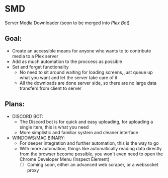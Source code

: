 # SMD
Server Media Downloader (soon to be merged into *Plex Bot*)

## Goal:
 * Create an accessible means for anyone who wants to to contribute media to a Plex server
 * Add as much automation to the proccess as possible
 * Set and forget functionality
 	* No need to sit around waiting for loading screens, just queue up what you want and let the server take care of it
 	* All the downloads are done server side, so there are no large data transfers from client to server

## Plans:
 * DISCORD BOT:
 	* The Discord bot is for quick and easy uploading, for uploading a single item, this is what you need
 	* More simplistic and familiar system and cleaner interface
 * WINDOWS/MAC BINARY:
 	* For deeper integration and further automation, this is the way to go
 	* With more automation, things like automatically reading data directly from the browser become possible, you won't even need to open the Chrome Developer Menu (Inspect Element)
 		* [ ] Coming soon, either an advanced web scraper, or a websocket proxy